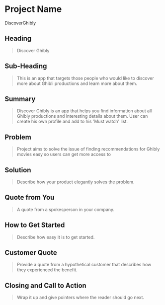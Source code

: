 # Project Name #
  DiscoverGhibly

## Heading ##
  > Discover Ghibly

## Sub-Heading ##
  > This is an app that targets those people who would like to discover more about Ghibli productions and learn more about them.

## Summary ##
  > Discover Ghibly is an app that helps you find information about all Ghibly productions and interesting details about them. User can create his own profile and add to his 'Must watch' list.

## Problem ##
  > Project aims to solve the issue of finding recommendations for Ghibly movies easy so users can get more access to

## Solution ##
  > Describe how your product elegantly solves the problem.

## Quote from You ##
  > A quote from a spokesperson in your company.

## How to Get Started ##
  > Describe how easy it is to get started.

## Customer Quote ##
  > Provide a quote from a hypothetical customer that describes how they experienced the benefit.

## Closing and Call to Action ##
  > Wrap it up and give pointers where the reader should go next.